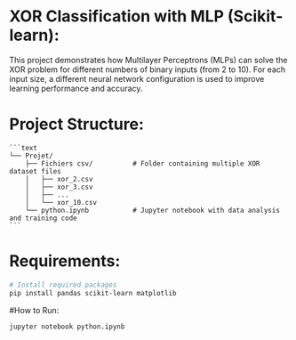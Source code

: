 # XOR Classification with MLP (Scikit-learn):

This project demonstrates how Multilayer Perceptrons (MLPs) can solve the XOR problem for different numbers of binary inputs (from 2 to 10). For each input size, a different neural network configuration is used to improve learning performance and accuracy.

# Project Structure:
<pre><code>```text
└── Projet/
    ├── Fichiers csv/          # Folder containing multiple XOR dataset files
    │   ├── xor_2.csv
    │   ├── xor_3.csv
    │   ├── ...
    │   └── xor_10.csv
    └── python.ipynb           # Jupyter notebook with data analysis and training code
```</code></pre>

# Requirements:
```bash
# Install required packages
pip install pandas scikit-learn matplotlib
```
#How to Run:
```bash
jupyter notebook python.ipynb

```






